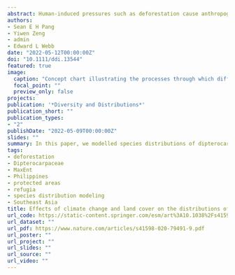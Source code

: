 ```yaml
---
abstract: Human-induced pressures such as deforestation cause anthropogenic range contractions (ARCs). Such contractions present dynamic distributions that may engender data misrepresentations within species distribution models. The temporal bias of occurrence data—where occurrences represent distributions before (past bias) or after (recent bias) ARCs—underpins these data misrepresentations. Occurrence–habitat mismatching results when occurrences sampled before contractions are modelled with contemporary anthropogenic variables; niche truncation results when occurrences sampled after contractions are modelled without anthropogenic variables. Our understanding of their independent and interactive effects on model performance remains incomplete but is vital for developing good modelling protocols. Through a virtual ecologist approach, we demonstrate how these data misrepresentations manifest and investigate their effects on model performance.
authors:
- Sean E H Pang
- Yiwen Zeng
- admin
- Edward L Webb
date: "2022-05-12T00:00:00Z"
doi: "10.1111/ddi.13544"
featured: true
image:
  caption: "Concept chart illustrating the processes through which differential sampling across time, relative to when anthropogenic range contraction had occurred, can lead to occurrence–habitat mismatching or niche truncation within an occurrence dataset."
  focal_point: ""
  preview_only: false
projects:
publication: '*Diversity and Distributions*'
publication_short: ""
publication_types:
- "2"
publishDate: "2022-05-09T00:00:00Z"
slides: ""
summary: In this paper, we modelled species distributions of dipterocarps in the Philippines, an important tree family that are key to maintaining structure and function of tropical forests in Southeast Asia, to understand potential impacts of deforestation and climate change on their current and future distributions.
tags:
- deforestation
- Dipterocarpaceae
- MaxEnt
- Philippines
- protected areas
- refugia
- species distribution modeling
- Southeast Asia
title: Effects of climate change and land cover on the distributions of a critical tree family in the Philippines
url_code: https://static-content.springer.com/esm/art%3A10.1038%2Fs41598-020-79491-9/MediaObjects/41598_2020_79491_MOESM1_ESM.docx
url_dataset: ""
url_pdf: https://www.nature.com/articles/s41598-020-79491-9.pdf
url_poster: ""
url_project: ""
url_slides: ""
url_source: ""
url_video: ""
---
```

<div data-badge-details="right" data-badge-type="medium-donut" data-doi="10.1038/s41598-020-79491-9" data-hide-no-mentions="true" class="altmetric-embed"></div>

<span class="__dimensions_badge_embed__" data-doi="10.1038/s41598-020-79491-9" data-legend="always"></span><script async src="https://badge.dimensions.ai/badge.js" charset="utf-8"></script>
